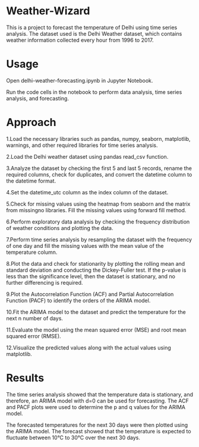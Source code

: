 # Weather-Wizard

This is a project to forecast the temperature of Delhi using time series analysis. The dataset used is the Delhi Weather dataset, which contains weather information collected every hour from 1996 to 2017.


# Usage
Open delhi-weather-forecasting.ipynb in Jupyter Notebook.

Run the code cells in the notebook to perform data analysis, time series analysis, and forecasting.

# Approach
1.Load the necessary libraries such as pandas, numpy, seaborn, matplotlib, warnings, and other required libraries for time series analysis.

2.Load the Delhi weather dataset using pandas read_csv function.

3.Analyze the dataset by checking the first 5 and last 5 records, rename the required columns, check for duplicates, and convert the datetime column to the datetime format.

4.Set the datetime_utc column as the index column of the dataset.

5.Check for missing values using the heatmap from seaborn and the matrix from missingno libraries. Fill the missing values using forward fill method.

6.Perform exploratory data analysis by checking the frequency distribution of weather conditions and plotting the data.

7.Perform time series analysis by resampling the dataset with the frequency of one day and fill the missing values with the mean value of the temperature column.

8.Plot the data and check for stationarity by plotting the rolling mean and standard deviation and conducting the Dickey-Fuller test. If the p-value is less than the significance level, then the dataset is stationary, and no further differencing is required.

9.Plot the Autocorrelation Function (ACF) and Partial Autocorrelation Function (PACF) to identify the orders of the ARIMA model.

10.Fit the ARIMA model to the dataset and predict the temperature for the next n number of days.

11.Evaluate the model using the mean squared error (MSE) and root mean squared error (RMSE).

12.Visualize the predicted values along with the actual values using matplotlib.

# Results
The time series analysis showed that the temperature data is stationary, and therefore, an ARIMA model with d=0 can be used for forecasting. The ACF and PACF plots were used to determine the p and q values for the ARIMA model.

The forecasted temperatures for the next 30 days were then plotted using the ARIMA model. The forecast showed that the temperature is expected to fluctuate between 10°C to 30°C over the next 30 days.

